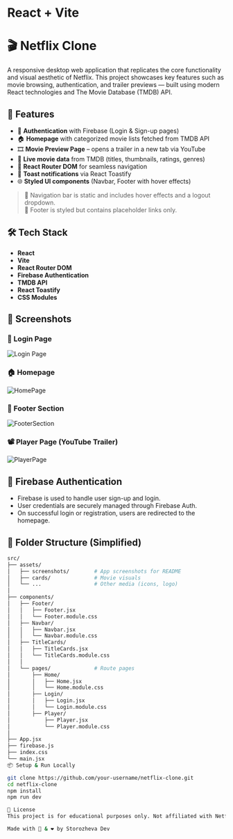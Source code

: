 # React + Vite

# 🎬 Netflix Clone

A responsive desktop web application that replicates the core functionality and visual aesthetic of Netflix. This project showcases key features such as movie browsing, authentication, and trailer previews — built using modern React technologies and The Movie Database (TMDB) API.

## 🚀 Features

- 🔐 **Authentication** with Firebase (Login & Sign-up pages)
- 🏠 **Homepage** with categorized movie lists fetched from TMDB API
- 🎞️ **Movie Preview Page** – opens a trailer in a new tab via YouTube
- 🍿 **Live movie data** from TMDB (titles, thumbnails, ratings, genres)
- 📂 **React Router DOM** for seamless navigation
- 🔔 **Toast notifications** via React Toastify
- 🌐 **Styled UI components** (Navbar, Footer with hover effects)

> 🔹 Navigation bar is static and includes hover effects and a logout dropdown.  
> 🔹 Footer is styled but contains placeholder links only.

## 🛠 Tech Stack

- **React**
- **Vite**
- **React Router DOM**
- **Firebase Authentication**
- **TMDB API**
- **React Toastify**
- **CSS Modules**

## 📸 Screenshots

### 🔐 Login Page

![Login Page](screenshots/logPage.png)

### 🏠 Homepage

![HomePage](screenshots/homePage.png)

### 🔻 Footer Section

![FooterSection](screenshots/footer.png)

### 📽️ Player Page (YouTube Trailer)

![PlayerPage](screenshots/playerPage.png)

## 🔐 Firebase Authentication

- Firebase is used to handle user sign-up and login.
- User credentials are securely managed through Firebase Auth.
- On successful login or registration, users are redirected to the homepage.

## 📁 Folder Structure (Simplified)

```bash
src/
├── assets/
│   ├── screenshots/        # App screenshots for README
│   ├── cards/              # Movie visuals
│   └── ...                 # Other media (icons, logo)
│
├── components/
│   ├── Footer/
│   │   ├── Footer.jsx
│   │   └── Footer.module.css
│   ├── Navbar/
│   │   ├── Navbar.jsx
│   │   └── Navbar.module.css
│   ├── TitleCards/
│   │   ├── TitleCards.jsx
│   │   └── TitleCards.module.css
│   │
│   └── pages/              # Route pages
│       ├── Home/
│       │   ├── Home.jsx
│       │   └── Home.module.css
│       ├── Login/
│       │   ├── Login.jsx
│       │   └── Login.module.css
│       ├── Player/
│           ├── Player.jsx
│           └── Player.module.css
│
├── App.jsx
├── firebase.js
├── index.css
└── main.jsx
📦 Setup & Run Locally

git clone https://github.com/your-username/netflix-clone.git
cd netflix-clone
npm install
npm run dev

📄 License
This project is for educational purposes only. Not affiliated with Netflix Inc.

Made with 🍿 & ❤️ by Storozheva Dev
```
